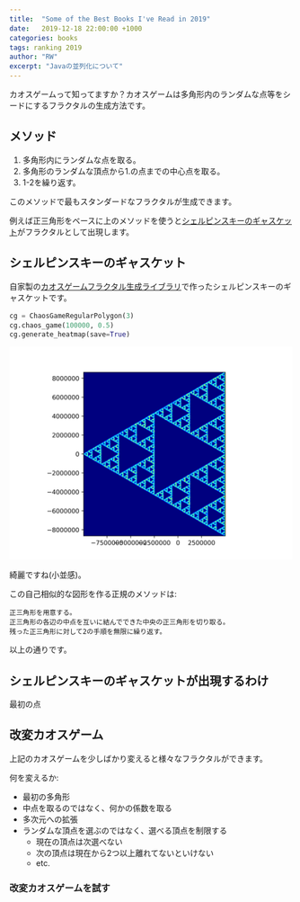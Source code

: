 ```yaml
---
title:  "Some of the Best Books I've Read in 2019"
date:   2019-12-18 22:00:00 +1000
categories: books
tags: ranking 2019
author: "RW"
excerpt: "Javaの並列化について"
---
```


カオスゲームって知ってますか？カオスゲームは多角形内のランダムな点等をシードにするフラクタルの生成方法です。

## メソッド

1. 多角形内にランダムな点を取る。
2. 多角形のランダムな頂点から1.の点までの中心点を取る。
3. 1-2を繰り返す。

このメソッドで最もスタンダードなフラクタルが生成できます。

例えば正三角形をベースに上のメソッドを使うと[シェルピンスキーのギャスケット](https://ja.wikipedia.org/wiki/シェルピンスキーのギャスケット)がフラクタルとして出現します。

## シェルピンスキーのギャスケット

自家製の[カオスゲームフラクタル生成ライブラリ](https://github.com/RW21/fractal-art)で作ったシェルピンスキーのギャスケットです。

```python
cg = ChaosGameRegularPolygon(3)
cg.chaos_game(100000, 0.5)
cg.generate_heatmap(save=True)
```

![](../../assets/images/2020/chaos_game_1.png)

綺麗ですね(小並感)。

この自己相似的な図形を作る正規のメソッドは:

```
正三角形を用意する。
正三角形の各辺の中点を互いに結んでできた中央の正三角形を切り取る。
残った正三角形に対して2の手順を無限に繰り返す。
```

以上の通りです。

## シェルピンスキーのギャスケットが出現するわけ

最初の点

## 改変カオスゲーム

上記のカオスゲームを少しばかり変えると様々なフラクタルができます。

何を変えるか:
- 最初の多角形
- 中点を取るのではなく、何かの係数を取る
- 多次元への拡張
- ランダムな頂点を選ぶのではなく、選べる頂点を制限する
  - 現在の頂点は次選べない
  - 次の頂点は現在から2つ以上離れてないといけない
  - etc.

### 改変カオスゲームを試す

